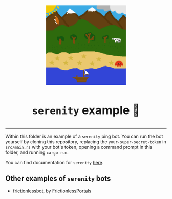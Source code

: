 <!-- markdownlint-disable -->
<div align="center">
<img src="../../assets/libraries/serenity.png" height="250">
<br>
<br>
<p style="font-size: 36px; font-weight: bold;"><code>serenity</code> example 🤖</p>
</div>

---

Within this folder is an example of a `serenity` ping bot. You can run the bot yourself by cloning this repository, replacing the `your-super-secret-token` in `src/main.rs` with your bot's token, opening a command prompt in this folder, and running `cargo run`.

You can find documentation for `serenity` [here](https://docs.rs/serenity/0.7.0/serenity/).

## Other examples of `serenity` bots

- [frictionlessbot](https://github.com/FrictionlessPortals/frictionlessbot), by [FrictionlessPortals](https://github.com/FrictionlessPortals)
